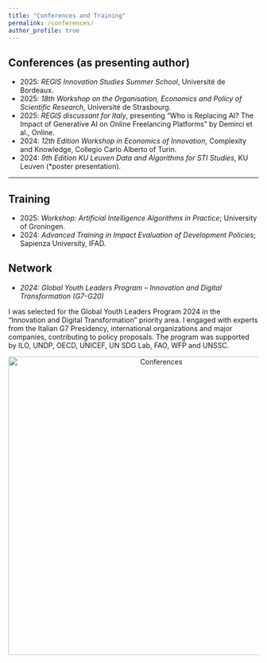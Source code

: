 ```yaml
---
title: "Conferences and Training"
permalink: /conferences/
author_profile: true
---
```


## Conferences (as presenting author)
- 2025: *REGIS Innovation Studies Summer School*, Université de Bordeaux.
- 2025: *18th Workshop on the Organisation, Economics and Policy of Scientific Research*, Université de Strasbourg.
- 2025: *REGIS discussant for Italy*, presenting “Who is Replacing AI? The Impact of Generative AI on Online
 Freelancing Platforms” by Demirci et al., Online.
- 2024: *12th Edition Workshop in Economics of Innovation*, Complexity and Knowledge, Collegio Carlo Alberto of Turin.
- 2024: *9th Edition KU Leuven Data and Algorithms for STI Studies*, KU Leuven (*poster presentation).

---

## Training

-  2025: *Workshop: Artificial Intelligence Algorithms in Practice*; University of Groningen.
-  2024: *Advanced Training in Impact Evaluation of Development Policies*; Sapienza University, IFAD.

## Network 

- *2024: Global Youth Leaders Program – Innovation and Digital Transformation (G7-G20)*

I was selected for the Global Youth Leaders Program 2024 in the “Innovation and Digital Transformation” priority area. 
I engaged with experts from the Italian G7 Presidency, international organizations and major companies, contributing to policy proposals. 
The program was supported by ILO, UNDP, OECD, UNICEF, UN SDG Lab, FAO, WFP and UNSSC.
<p align="center">
  <img src="/images/save_pic_presentation.jpg" alt="Conferences" width="600"/>
</p>
